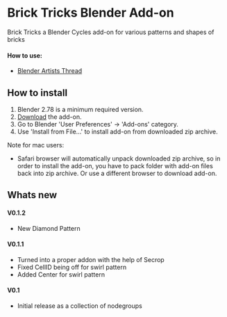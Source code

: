 Brick Tricks Blender Add-on
========================

Brick Tricks a Blender Cycles add-on for various patterns and shapes of bricks  

#### How to use:
* [Blender Artists Thread]


How to install
--------------------------

1. Blender 2.78 is a minimum required version.
2. [Download][addon] the add-on.
3. Go to Blender 'User Preferences' -> 'Add-ons' category.
4. Use 'Install from File...' to install add-on from downloaded zip archive.

Note for mac users:

* Safari browser will automatically unpack downloaded zip archive, so in order to install the add-on, you have to pack folder with add-on files back into zip archive. Or use a different browser to download add-on.

[addon]: https://github.com/LazyDodo/BrickTricks/archive/master.zip
[Blender Artists Thread]: https://blenderartists.org/forum/showthread.php?417987-Cycles-Brick-Tricks-0-1

Whats new
--------------------------
#### V0.1.2
* New Diamond Pattern
 
#### V0.1.1 
* Turned into a proper addon with the help of Secrop
* Fixed CellID being off for swirl pattern
* Added Center for swirl pattern

#### V0.1 
* Initial release as a collection of nodegroups 